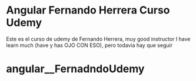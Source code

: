 # Angular Fernando Herrera Curso Udemy

Este es el curso de udemy de Fernando Herrera, muy good instructor
I have learn much (have y has OJO CON ESO), pero todavia hay que seguir
# angular__FernadndoUdemy

